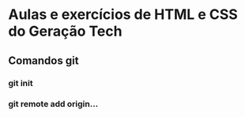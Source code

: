 # Aulas e exercícios de HTML e CSS do Geração Tech

## Comandos git
### git init
### git remote add origin...
